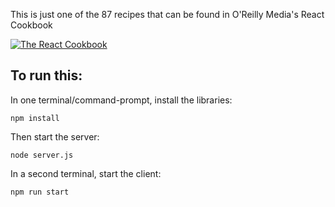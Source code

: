 This is just one of the 87 recipes that can be found in O'Reilly Media's React Cookbook

[![The React Cookbook](https://github.com/dogriffiths/ReactCookbook-source/raw/master/cover.jpg)](https://www.amazon.com/React-Cookbook-Recipes-Mastering-Framework/dp/1492085847/)

## To run this:

In one terminal/command-prompt, install the libraries:

    npm install

Then start the server:

    node server.js

In a second terminal, start the client:

    npm run start
